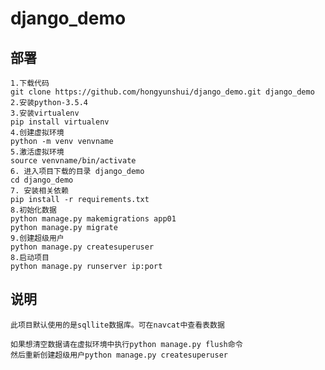 # django_demo


## 部署
    1.下载代码
    git clone https://github.com/hongyunshui/django_demo.git django_demo
    2.安装python-3.5.4
    3.安装virtualenv
    pip install virtualenv
    4.创建虚拟环境
    python -m venv venvname
    5.激活虚拟环境
    source venvname/bin/activate
    6. 进入项目下载的目录 django_demo
    cd django_demo
    7. 安装相关依赖
    pip install -r requirements.txt
    8.初始化数据
    python manage.py makemigrations app01
    python manage.py migrate
    9.创建超级用户
    python manage.py createsuperuser
    8.启动项目
    python manage.py runserver ip:port

## 说明
    此项目默认使用的是sqllite数据库。可在navcat中查看表数据

    如果想清空数据请在虚拟环境中执行python manage.py flush命令
    然后重新创建超级用户python manage.py createsuperuser

